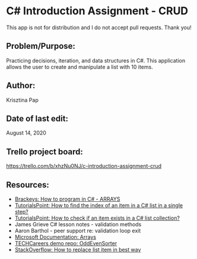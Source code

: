 # C# Introduction Assignment - CRUD

This app is not for distribution and I do not accept pull requests. Thank you!

## Problem/Purpose: 
Practicing decisions, iteration, and data structures in C#.
This application allows the user to create and manipulate a list with 10 items.

## Author:
Krisztina Pap

## Date of last edit: 
August 14, 2020

## Trello project board:
https://trello.com/b/xhzNu0NJ/c-introduction-assignment-crud

## Resources:
- [Brackeys: How to program in C# - ARRAYS](https://www.youtube.com/watch?reload=9&v=RQ0JHMGiobo&feature=youtu.be)
- [TutorialsPoint: How to find the index of an item in a C# list in a single step?](https://www.tutorialspoint.com/How-to-find-the-index-of-an-item-in-a-Chash-list-in-a-single-step)
- [TutorialsPoint: How to check if an item exists in a C# list collection?](https://www.tutorialspoint.com/How-to-check-if-an-item-exists-in-a-Chash-list-collection)
- James Grieve C# lesson notes - validation methods
- Aaron Barthol - peer support re: validation loop exit
- [Microsoft Documentation: Arrays](https://docs.microsoft.com/en-us/dotnet/api/system.array?view=netcore-3.1)
- [TECHCareers demo repo: OddEvenSorter](https://github.com/TECHCareers-by-Manpower/OddEvenSorter/blob/0e9c9e590a22d1059ed1bd75c440007d485606ac/Program.cs)
- [StackOverflow: How to replace list item in best way](https://stackoverflow.com/questions/17188966/how-to-replace-list-item-in-best-way)